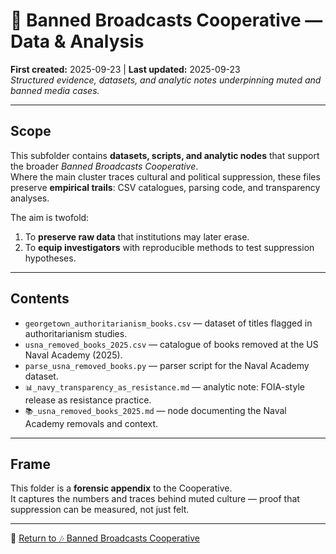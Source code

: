 # 📂 Banned Broadcasts Cooperative — Data & Analysis  

**First created:** 2025-09-23 | **Last updated:** 2025-09-23  
*Structured evidence, datasets, and analytic notes underpinning muted and banned media cases.*  

---

## Scope  

This subfolder contains **datasets, scripts, and analytic nodes** that support the broader *Banned Broadcasts Cooperative*.  
Where the main cluster traces cultural and political suppression, these files preserve **empirical trails**: CSV catalogues, parsing code, and transparency analyses.  

The aim is twofold:  
1. To **preserve raw data** that institutions may later erase.  
2. To **equip investigators** with reproducible methods to test suppression hypotheses.  

---

## Contents  

* `georgetown_authoritarianism_books.csv` — dataset of titles flagged in authoritarianism studies.  
* `usna_removed_books_2025.csv` — catalogue of books removed at the US Naval Academy (2025).  
* `parse_usna_removed_books.py` — parser script for the Naval Academy dataset.  
* `📊_navy_transparency_as_resistance.md` — analytic note: FOIA-style release as resistance practice.  
* `📚_usna_removed_books_2025.md` — node documenting the Naval Academy removals and context.  

---

## Frame  

This folder is a **forensic appendix** to the Cooperative.  
It captures the numbers and traces behind muted culture — proof that suppression can be measured, not just felt.  

---

🏮 [Return to 🎶 Banned Broadcasts Cooperative](../)  
